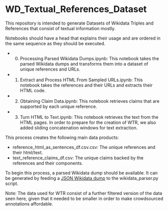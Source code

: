 # WD_Textual_References_Dataset

This repository is intended to generate Datasets of Wikidata Triples and References that consist of textual information mostly.

Notebooks should have a head that explains their usage and are ordered in the same sequence as they should be executed.

- 0. Processing Parsed Wikidata Dumps.ipynb: This notebook takes the parsed Wikidata dumps and transforms them into a dataset of unique references and URLs.
- 1. Extract and Process HTML From Sampled URLs.ipynb: This notebook takes the references and their URLs and extracts their HTML code.
- 2. Obtaining Claim Data.ipynb: This notebook retrieves claims that are supported by each unique reference.
- 3. Turn HTML to Text.ipynb: This notebook retrieves the text from the HTML pages. In order to prepare for the creation of WTR, we also added sliding concatenation windows for text extraction.

This process creates the following main data products:
- reference_html_as_sentences_df.csv.csv: The unique references and their html/text.
- text_reference_claims_df.csv: The unique claims backed by the references and their components.

To begin this process, a parsed Wikidata dump should be available. It can be generated by feeding a [JSON Wikidata dump](https://www.wikidata.org/wiki/Wikidata:Database_download) to the wikidata_parser.py script.

Note: The data used for WTR consist of a further filtered version of the data seen here, given that it needed to be smaller in order to make crowdsourced annotations affordable.